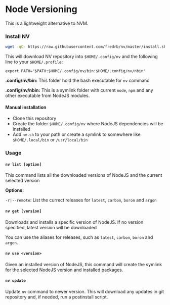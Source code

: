 # Node Versioning

This is a lightweight alternative to NVM. 

### Install NV
```bash
wget -qO- https://raw.githubusercontent.com/fredrb/nv/master/install.sh | bash
```

This will download NV repository into `$HOME/.config/nv` and the following line to your `$HOME/.profile`:

```
export PATH="$PATH:$HOME/.config/nv/bin:$HOME/.config/nv/nbin"
```

**.config/nv/bin:** This folder hold the bash executable for `nv` command

**.config/nv/nbin:** This is a symlink folder with current `node`, `npm` and any other executable from NodeJS modules.

#### Manual installation

- Clone this repository 
- Create the folder `$HOME/.config/nv` where NodeJS dependencies will be installed 
- Add `nv.sh` to your path or create a symlink to somewhere like `$HOME/.local/bin` or `/usr/local/bin`

### Usage 

#### `nv list [option]`

This command lists all the downloaded versions of NodeJS and the current selected version

**Options:**

`-r|--remote`: List the currect releases for `latest`, `carbon`, `boron` and `argon`

#### `nv get [version]`

Downloads and installs a specific version of NodeJS. If no version specified, latest version will be downloaded

You can use the aliases for releases, such as `latest`, `carbon`, `boron` and `argon`.

#### `nv use <version>` 

Given an installed version of NodeJS, this command will create the symlink for the selected NodeJS version and installed packages.


#### `nv update`

Update `nv` command to newer version. This will download any updates in git repository and, if needed, run a postinstall script.



